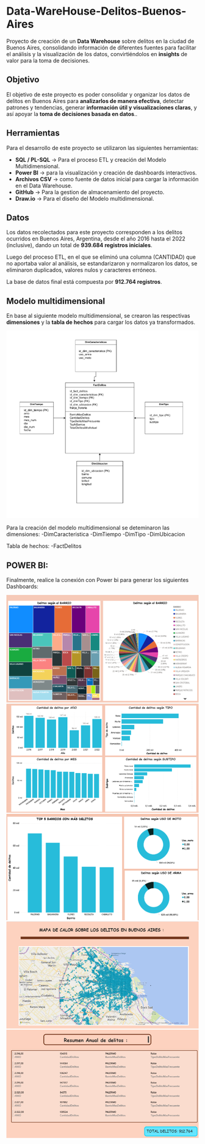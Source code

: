 # Data-WareHouse-Delitos-Buenos-Aires

Proyecto de creación de un **Data Warehouse** sobre delitos en la ciudad de Buenos Aires, consolidando información de diferentes fuentes para facilitar el análisis y la visualización de los datos, convirtiéndolos en **insights** de valor para la toma de decisiones.


## Objetivo
El objetivo de este proyecto es poder consolidar y organizar los datos de delitos en Buenos Aires para **analizarlos de manera efectiva**, detectar patrones y tendencias, generar **información útil y visualizaciones claras**, y así apoyar la **toma de decisiones basada en datos**..

## Herramientas
Para el desarrollo de este proyecto se utilizaron las siguientes herramientas:

- **SQL / PL-SQL** → Para el proceso ETL y creación del Modelo Multidimensional.
- **Power BI** → para la visualización y creación de dashboards interactivos.  
- **Archivos CSV** → como fuente de datos inicial para cargar la información en el Data Warehouse.  
- **GitHub** → Para la gestion de almacenamiento del proyecto.
- **Draw.io** →  Para el diseño del Modelo multidimensional.


## Datos
Los datos recolectados para este proyecto corresponden a los delitos ocurridos en Buenos Aires, Argentina, desde el año 2016 hasta el 2022 (inclusive), dando un total de **939.684 registros iniciales**.  

Luego del proceso ETL, en el que se eliminó una columna (CANTIDAD) que no aportaba valor al análisis, se estandarizaron y normalizaron los datos, se eliminaron duplicados, valores nulos y caracteres erróneos.  

La base de datos final está compuesta por **912.764 registros**.

## Modelo multidimensional

En base al siguiente modelo multidimensional, se crearon las respectivas **dimensiones** y la **tabla de hechos** para cargar los datos ya transformados.

![Modelo multidimensional](MODELO_MULTIDIMENSIONAL/MODELO_ESTRELLA_V2.png)



Para la creación del modelo multidimensional se deteminaron las dimensiones: 
  -DimCaracteristica 
  -DimTiempo
  -DimTipo
  -DimUbicacion

Tabla de hechos:
  -FactDelitos

## POWER BI: 

Finalmente, realice la conexión con Power bi para generar los siguientes Dashboards:


![Dashboard_1](Power_bi_2/dashboards/DASHBOARD_1.png)
![Dashboard_2](Power_bi_2/dashboards/DASHBOARD_2.png)
![Dashboard_3](Power_bi_2/dashboards/DASHBOARD_3.png)
![Dashboard_4](Power_bi_2/dashboards/DASHBOARD_4.png)
![Dashboard_5](Power_bi_2/dashboards/DASHBOARD_5.png)







